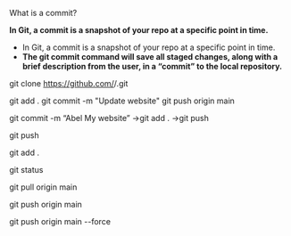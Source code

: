 What is a commit?

**In Git, a commit is a snapshot of your repo at a specific point in time.**

- In Git, a commit is a snapshot of your repo at a specific point in time.
- **The git commit command will save all staged changes, along with a brief description from the user, in a “commit” to the local repository.**

git clone https://github.com/<your-username>/<repository-name>.git


git add .
git commit -m "Update website"
git push origin main

git commit -m “Abel My website” →git add . →git push

git push

git add . 

git status

git pull origin main

git push origin main

git push origin main --force